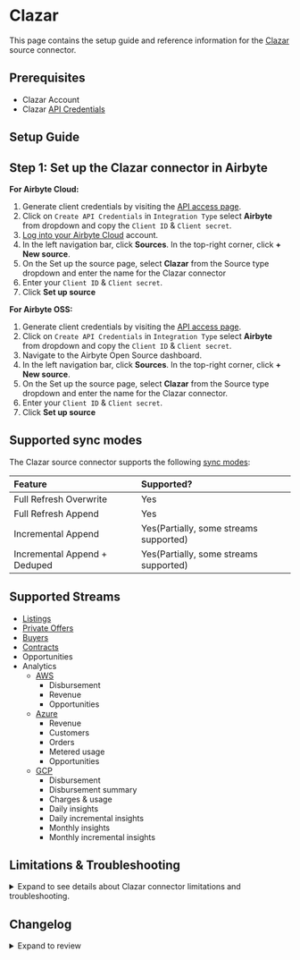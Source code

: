 # Clazar

<HideInUI>

This page contains the setup guide and reference information for the [Clazar](https://clazar.io/) source connector.

</HideInUI>

## Prerequisites

- Clazar Account
- Clazar [API Credentials](https://app.clazar.io/settings/api-access)

## Setup Guide

## Step 1: Set up the Clazar connector in Airbyte

<!-- env:cloud -->

**For Airbyte Cloud:**

1. Generate client credentials by visiting the [API access page](https://app.clazar.io/settings/api-access). 
2. Click on `Create API Credentials` in `Integration Type` select **Airbyte** from dropdown and copy the `Client ID` & `Client secret`. 
3. [Log into your Airbyte Cloud](https://cloud.airbyte.com/workspaces) account.
4. In the left navigation bar, click **Sources**. In the top-right corner, click **+ New source**.
5. On the Set up the source page, select **Clazar** from the Source type dropdown and enter the name for the Clazar connector
6. Enter your `Client ID` & `Client secret`. 
7. Click **Set up source**

<!-- /env:cloud -->

<!-- env:oss -->

**For Airbyte OSS:**

1. Generate client credentials by visiting the [API access page](https://app.clazar.io/settings/api-access).
2. Click on `Create API Credentials` in `Integration Type` select **Airbyte** from dropdown and copy the `Client ID` & `Client secret`.
3. Navigate to the Airbyte Open Source dashboard.
4. In the left navigation bar, click **Sources**. In the top-right corner, click **+ New source**.
5. On the Set up the source page, select **Clazar** from the Source type dropdown and enter the name for the Clazar connector.
6. Enter your `Client ID` & `Client secret`. 
7. Click **Set up source**

<!-- /env:oss -->

<HideInUI>

## Supported sync modes

The Clazar source connector supports the following [sync modes](https://docs.airbyte.com/using-airbyte/core-concepts/sync-modes/):

| Feature                      | Supported?                             |
|:-----------------------------|:---------------------------------------|
| Full Refresh Overwrite       | Yes                                    |
| Full Refresh Append          | Yes                                    |
| Incremental Append           | Yes(Partially, some streams supported) |
| Incremental Append + Deduped | Yes(Partially, some streams supported) |

## Supported Streams


- [Listings](https://developers.clazar.io/reference/get-listings)
- [Private Offers](https://developers.clazar.io/reference/get-private-offers)
- [Buyers](https://developers.clazar.io/reference/get-buyers)
- [Contracts](https://developers.clazar.io/reference/get-contracts-1)
- Opportunities
- Analytics
  - [AWS](https://developers.clazar.io/docs/aws-analytics)
    - Disbursement
    - Revenue
    - Opportunities
  - [Azure](https://developers.clazar.io/docs/analytics)
    - Revenue
    - Customers
    - Orders
    - Metered usage
    - Opportunities
  - [GCP](https://developers.clazar.io/docs/gcp-analytics)
    - Disbursement
    - Disbursement summary
    - Charges & usage
    - Daily insights
    - Daily incremental insights
    - Monthly insights
    - Monthly incremental insights

## Limitations & Troubleshooting

<details>
<summary>
Expand to see details about Clazar connector limitations and troubleshooting.
</summary>

### Connector limitations

#### Rate limiting

Clazar Analytics APIs has the rate limits of (30/minute) and for other APIs it's (120/minute), but the connector should not run into API limitations under normal usage.

Please [create an issue](https://github.com/airbytehq/airbyte/issues) if you see any rate limit issues that are not automatically retried successfully.

### Troubleshooting

- Check out common troubleshooting issues for the Clazar source connector on our [Airbyte Forum](https://github.com/airbytehq/airbyte/discussions).

</details>

## Changelog

<details>
  <summary>Expand to review</summary>

| Version | Date       | Pull Request                                             | Subject                                                                   |
|:--------|:-----------|:---------------------------------------------------------|:--------------------------------------------------------------------------|
| 0.4.3   | 2024-10-30 | [46949](https://github.com/airbytehq/airbyte/pull/46949) | Updated the logo                                                          |
| 0.4.2   | 2024-10-29 | [47843](https://github.com/airbytehq/airbyte/pull/47843) | Update dependencies                                                       |
| 0.4.1   | 2024-10-28 | [47598](https://github.com/airbytehq/airbyte/pull/47598) | Update dependencies                                                       |
| 0.4.0   | 2024-08-30 | [44855](https://github.com/airbytehq/airbyte/pull/44855) | Using incremental APIs for online data                                    |
| 0.3.0   | 2024-08-21 | [44523](https://github.com/airbytehq/airbyte/pull/44523) | Refactor connector to manifest-only format                                |
| 0.2.6   | 2024-08-17 | [44217](https://github.com/airbytehq/airbyte/pull/44217) | Update dependencies                                                       |
| 0.2.5   | 2024-08-12 | [43768](https://github.com/airbytehq/airbyte/pull/43768) | Update dependencies                                                       |
| 0.2.4   | 2024-08-05 | [42851](https://github.com/airbytehq/airbyte/pull/42851) | Updated schema of Analytics AWS opportunities table                       |
| 0.2.3   | 2024-08-03 | [43155](https://github.com/airbytehq/airbyte/pull/43155) | Update dependencies                                                       |
| 0.2.2   | 2024-07-27 | [42617](https://github.com/airbytehq/airbyte/pull/42617) | Update dependencies                                                       |
| 0.2.1   | 2024-07-20 | [42315](https://github.com/airbytehq/airbyte/pull/42315) | Update dependencies                                                       |
| 0.2.0   | 2024-07-18 | [41657](https://github.com/airbytehq/airbyte/pull/41657) | removed redundant columns from streams, added documentation for analytics |
| 0.1.4   | 2024-07-13 | [41759](https://github.com/airbytehq/airbyte/pull/41759) | Update dependencies                                                       |
| 0.1.3   | 2024-07-10 | [41351](https://github.com/airbytehq/airbyte/pull/41351) | Update dependencies                                                       |
| 0.1.2   | 2024-07-09 | [41123](https://github.com/airbytehq/airbyte/pull/41123) | Update dependencies                                                       |
| 0.1.1   | 2024-07-06 | [40922](https://github.com/airbytehq/airbyte/pull/40922) | Update dependencies                                                       |
| 0.1.0   | 2024-07-02 | [40562](https://github.com/airbytehq/airbyte/pull/40562) | New Source: Clazar                                                        |

</details>

</HideInUI>
